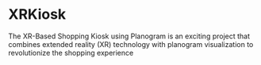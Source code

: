 # XRKiosk
The XR-Based Shopping Kiosk using Planogram is an exciting project that combines extended reality (XR) technology with planogram visualization to revolutionize the shopping experience

